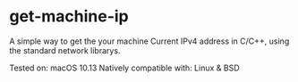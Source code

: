 # get-machine-ip
A simple way to get the your machine Current IPv4 address in C/C++, using the standard network librarys.

Tested on: macOS 10.13
Natively compatible with: Linux & BSD
